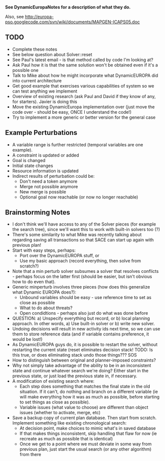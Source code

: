 **See DynamicEuropaNotes for a description of what they do.**

Also, see http://europa-pso.googlecode.com/svn/wiki/documents/MAPGEN-ICAPS05.doc

## TODO ##
  * Complete these notes
  * See below question about Solver::reset
  * See Paul's latest email - is that method called by code I'm looking at?
  * Ask Paul how it is that the same solution won't be obtained even if it's a possible one
  * Talk to Mike about how he might incorporate what DynamicEUROPA did into current architecture
  * Get good example that exercises various capabilities of system so we can test anything we implement
  * Overview of existing research (ask Paul and David if they know of any, for starters).  Javier is doing this
  * Move the existing DynamicEuropa implementation over (just move the code over - should be easy, ONCE I understand the code!)
  * Try to implement a more generic or better version for the general case

## Example Perturbations ##
  * A variable range is further restricted (temporal variables are one example).
  * A constraint is updated or added
  * Goal is changed
  * Initial state changes
  * Resource information is updated
  * Indirect results of perturbation could be:
    * Don't need a token anymore
    * Merge not possible anymore
    * New merge is possible
    * Optional goal now reachable (or now no longer reachable)

## Brainstorming Notes ##
  * I don't think we'll have access to any of the Solver pieces (for example the search tree), since we'll want this to work with built-in solvers too (?)
  * There's some similarity to what Mike was recently talking about regarding saving all transactions so that SACE can start up again with previous plan!
  * Start with easy steps, perhaps:
    * Port over the DynamicEUROPA stuff, or
    * Use my basic approach (record everything, then solve from scratch?)
  * Note that a min perturb solver subsumes a solver that resolves conflicts - perhaps focus on the latter first (should be easier, but isn't obvious how to do even that).
  * Generic minperturb involves three pieces (how does this generalize what Dynamic EUROPA does?):
    * Unbound variables should be easy - use reference time to set as close as possible
    * What to do about threats?
    * Open condidtions - perhaps also just do what was done before
  * QUESTION:  a) Unspecify everything but record, or b) local planning approach.  In other words, a) Use built-in solver or b) write new solver.
  * Undoing decisions will result in new activity ids next time, so we can use them to store reference data (and if variable contains preference, it would be lost!)
  * As DynamicEUROPA guys do, it is possible to restart the solver, without restarting the current state (reset eliminates decision stack! TODO:  Is this true, or does eliminating stack undo those things??? SOS
  * How to distinguish between original and planner-imposed constraints?
  * Why not simply take advantage of the ability to be in an inconsistent state and continue whatever search we're doing?  Either start in the previous state, or just load the previous state in, if necessary.
  * A modification of existing search where:
    * Each step does something that matches the final state in the old situation.  If it can't, do nothing and branch on a different variable (ie will make everything how it was as much as possible, before starting to set things as close as possible).
    * Variable issues (what value to choose) are different than object issues (whether to activate, merge, etc)
  * Save a backup copy of current plan database.  Then start from scratch.  Implement something like existing chronological search:
    * At decision point, make choices to mimic what's in saved database
    * If that makes things inconsistent, skip handling that flaw for now (ie recreate as much as possible that is identical)
    * Once we get to a point where we must deviate in some way from previous plan, just start the usual search (or any other algorithm) from there